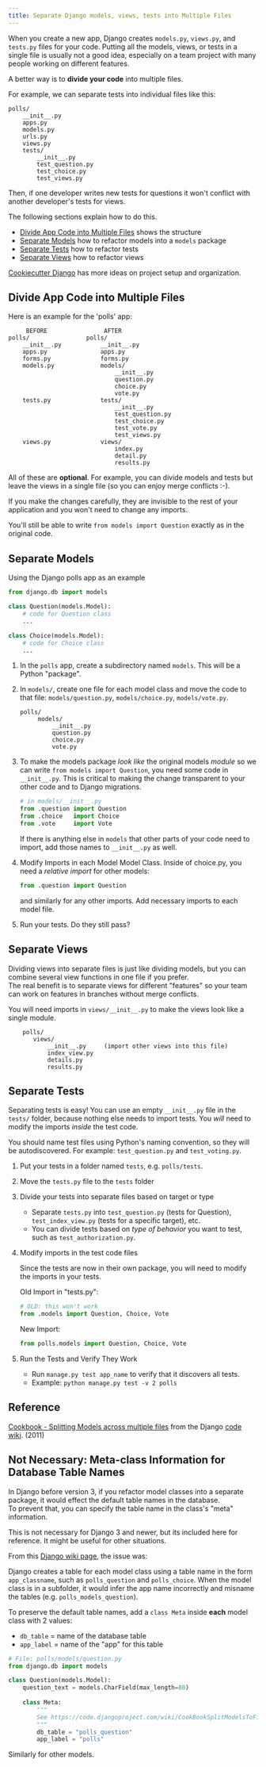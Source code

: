 ```yaml
---
title: Separate Django models, views, tests into Multiple Files
---
```


When you create a new app, Django creates `models.py`, `views.py`, and `tests.py` files for your code.
Putting all the models, views, or tests in a single file is usually 
not a good idea, especially on a team project with many people working 
on different features.

A better way is to **divide your code** into multiple files.  

For example, we can separate tests into individual files like this:
```listing
polls/
    __init__.py
    apps.py
    models.py
    urls.py
    views.py
    tests/
        __init__.py
        test_question.py
        test_choice.py
        test_views.py
```
Then, if one developer writes new tests for questions it won't conflict with another developer's tests for views.

The following sections explain how to do this.

- [Divide App Code into Multiple Files](#divide-app-code-into-multiple-files) shows the structure
- [Separate Models](#separate-models) how to refactor models into a `models` package
- [Separate Tests](#separate-tests) how to refactor tests
- [Separate Views](#separate-views) how to refactor views

[Cookiecutter Django](https://github.com/cookiecutter/cookiecutter-django)
has more ideas on project setup and organization.


## Divide App Code into Multiple Files

Here is an example for the 'polls' app:

```
     BEFORE                AFTER
polls/                polls/
    __init__.py           __init__.py
    apps.py               apps.py
    forms.py              forms.py
    models.py             models/
                              __init__.py
                              question.py
                              choice.py
                              vote.py
    tests.py              tests/
                              __init__.py
                              test_question.py
                              test_choice.py
                              test_vote.py
                              test_views.py
    views.py              views/
                              index.py
                              detail.py
                              results.py
```

All of these are **optional**. For example, you can divide models and tests but leave the views in a single file (so you can enjoy merge conflicts :-).

If you make the changes carefully, they are invisible to the rest of your
application and you won't need to change any imports.

You'll still be able to write `from models import Question` exactly as in the original code. 


## Separate Models

Using the Django polls app as an example

```python
from django.db import models

class Question(models.Model):
    # code for Question class
    ... 

class Choice(models.Model):
    # code for Choice class
    ... 
```

1. In the `polls` app, create a subdirectory named `models`. This will be a Python "package".

2. In `models/`, create one file for each model class and move the code to that file: `models/question.py`, `models/choice.py`, `models/vote.py`.
   ```
   polls/
        models/
            __init__.py
            question.py
            choice.py
            vote.py
   ```
3. To make the models package *look like* the original models *module* so we can write `from models import Question`, you need some code in `__init__.py`.  This is critical to making the change transparent to your other code and to Django migrations.
   ```python
   # in models/__init__.py
   from .question import Question
   from .choice   import Choice
   from .vote     import Vote
   ```
   If there is anything else in `models` that other parts of your code need to import, add those names to `__init__.py` as well.

4. Modify Imports in each Model Model Class.
   Inside of choice.py, you need a *relative import* for other models:
   ```python
   from .question import Question
   ```
   and similarly for any other imports. Add necessary imports to each model file.

5. Run your tests.  Do they still pass?


## Separate Views

Dividing views into separate files is just like dividing models, but you can combine several view functions in one file if you prefer.  
The real benefit is to separate views for different "features" so your team can work on features in branches without merge conflicts.

You will need imports in `views/__init__.py` to make the views look like a single module.

```
    polls/
       views/
           __init__.py     (import other views into this file)
           index_view.py
           details.py
           results.py
```

## Separate Tests

Separating tests is easy!  You can use an empty `__init__.py` file in the `tests/` folder, because nothing else needs to import tests.  You *will* need to modify the imports *inside* the test code.

You should name test files using Python's naming convention, so they will be autodiscovered.  For example: `test_question.py` and `test_voting.py`.

1. Put your tests in a folder named `tests`, e.g. `polls/tests`.

2. Move the `tests.py` file to the `tests` folder

3. Divide your tests into separate files based on target or type
   - Separate `tests.py` into `test_question.py` (tests for Question),
`test_index_view.py` (tests for a specific target), etc.
   - You can divide tests based on *type of behavior* you want to test, such as `test_authorization.py`.

4. Modify imports in the test code files

   Since the tests are now in their own package, you will need to modify the imports in your tests.

   Old Import in "tests.py":
   ```python
   # OLD: this won't work
   from .models import Question, Choice, Vote
   ```
   New Import:
   ```python
   from polls.models import Question, Choice, Vote
   ```

5. Run the Tests and Verify They Work

   - Run `manage.py test app_name` to verify that it discovers all tests.
   - Example: `python manage.py test -v 2 polls`



## Reference

[Cookbook - Splitting Models across multiple files][splitting-models] from the Django [code wiki][django-code-wiki]. (2011)

[splitting-models]: https://code.djangoproject.com/wiki/CookBookSplitModelsToFiles

[django-code-wiki]: https://code.djangoproject.com/wiki/


## Not Necessary: Meta-class Information for Database Table Names

In Django before version 3, if you refactor model classes into a separate package, it would effect the default table names in the database.  
To prevent that, you can specify the table name in the class's "meta" information.

This is not necessary for Django 3 and newer, but its included here for reference.  It might be useful for other situations.

From this [Django wiki page][splitting-models], the issue was:

Django creates a table for each model class using a table name in the form `app_classname`, such as `polls_question` and `polls_choice`.  When the model class is in a subfolder, it would infer the app name incorrectly and misname the tables (e.g. `polls_models_question`).

To preserve the default table names, add a `class Meta` inside **each** model class with 2 values: 

- `db_table` = name of the database table
- `app_label` = name of the "app" for this table

```python
# File: polls/models/question.py
from django.db import models

class Question(models.Model):
    question_text = models.CharField(max_length=80)
    
    class Meta:
        """
        See https://code.djangoproject.com/wiki/CookBookSplitModelsToFiles
        """
        db_table = "polls_question"
        app_label = "polls"
```

Similarly for other models.

